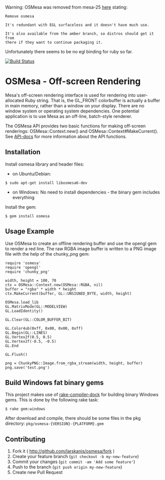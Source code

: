 
Warning: OSMesa was removed from mesa-25 [here](https://gitlab.freedesktop.org/mesa/mesa/-/commit/027ccd96) stating:

```
Remove osmesa

It's redundant with EGL surfaceless and it doesn't have much use.

It's also available from the amber branch, so distros should get it from
there if they want to continue packaging it.
```

Unfortunately there seems to be no egl binding for ruby so far.


[![Build Status](https://travis-ci.org/larskanis/osmesa.svg?branch=master)](https://travis-ci.org/larskanis/osmesa)

# OSMesa - Off-screen Rendering

Mesa's off-screen rendering interface is used for rendering into user-allocated Ruby string.
That is, the GL_FRONT colorbuffer is actually a buffer in main memory, rather than a window on your display.
There are no window system or operating system dependencies.
One potential application is to use Mesa as an off-line, batch-style renderer.

The OSMesa API provides two basic functions for making off-screen renderings: OSMesa::Context.new() and OSMesa::Context#MakeCurrent().
See [API-docs](http://www.rubydoc.info/gems/osmesa) for more information about the API functions.


## Installation

Install osmesa library and header files:

* on Ubuntu/Debian:
```
$ sudo apt-get install libosmesa6-dev
```
* on Windows: No need to install dependencies - the binary gem includes everything

Install the gem:
```
$ gem install osmesa
```

## Usage Example

Use OSMesa to create an offline rendering buffer and use the opengl gem to render a red line.
The raw RGBA image buffer is written to a PNG image file with the help of the chunky_png gem:

    require 'osmesa'
    require 'opengl'
    require 'chunky_png'

    width, height = 100, 70
    ctx = OSMesa::Context.new(OSMesa::RGBA, nil)
    buffer = "rgba" * width * height
    ctx.MakeCurrent(buffer, GL::UNSIGNED_BYTE, width, height)

    OSMesa.load_lib
    GL.MatrixMode(GL::MODELVIEW)
    GL.LoadIdentity()

    GL.Clear(GL::COLOR_BUFFER_BIT)

    GL.Color4ub(0xff, 0x00, 0x00, 0xff)
    GL.Begin(GL::LINES)
    GL.Vertex2f(0.5, 0.5)
    GL.Vertex2f(-0.5, -0.5)
    GL.End

    GL.Flush()

    png = ChunkyPNG::Image.from_rgba_stream(width, height, buffer)
    png.save('test.png')


## Build Windows fat binary gems

This project makes use of [rake-compiler-dock](https://github.com/rake-compiler/rake-compiler-dock) for building binary Windows gems. This is done by the following rake task:

    $ rake gem:windows

After download and compile, there should be some files in the pkg directory: `pkg/osmesa-{VERSION}-{PLATFORM}.gem`


## Contributing

1. Fork it ( http://github.com/larskanis/osmesa/fork )
2. Create your feature branch (`git checkout -b my-new-feature`)
3. Commit your changes (`git commit -am 'Add some feature'`)
4. Push to the branch (`git push origin my-new-feature`)
5. Create new Pull Request
